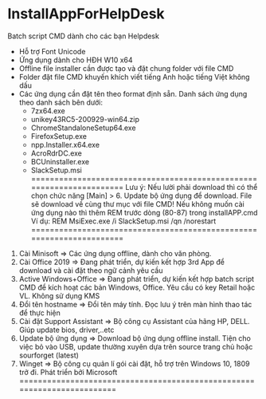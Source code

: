 # InstallAppForHelpDesk

Batch script CMD dành cho các bạn Helpdesk 
- Hỗ trợ Font Unicode
- Ứng dụng dành cho HĐH W10 x64
- Offline file installer cần được tạo và đặt chung folder với file CMD
- Folder đặt file CMD khuyến khích viết tiếng Anh hoặc tiếng Việt không dấu
- Các ứng dụng cần đặt tên theo format định sẵn. Danh sách ứng dụng theo danh sách bên dưới:
  + 7zx64.exe
  + unikey43RC5-200929-win64.zip
  + ChromeStandaloneSetup64.exe
  + FirefoxSetup.exe
  + npp.Installer.x64.exe
  + AcroRdrDC.exe
  + BCUninstaller.exe
  + SlackSetup.msi
=====================================================================
Lưu ý: Nếu lười phải download thì có thể chọn chức năng [Main] > 6. Update bộ ứng dụng để download. File sẽ download về cùng thư mục với file CMD!
Nếu không muốn cài ứng dụng nào thì thêm REM trước dòng (80-87) trong installAPP.cmd
Ví dụ: REM MsiExec.exe /i SlackSetup.msi /qn /norestart
=====================================================================
1. Cài Minisoft
=> Các ứng dụng offline, dành cho văn phòng. 
2. Cài Office 2019
=> Đang phát triển, dự kiến kết hợp 3rd App để download và cài đặt theo ngữ cảnh yêu cầu
3. Active Windows+Office
=> Đang phát triển, dự kiến kết hợp batch script CMD để kích hoạt các bản Windows, Office. Yêu cầu có key Retail hoặc VL. Không sử dụng KMS
4. Đổi tên hostname
=> Đổi tên máy tính. Đọc lưu ý trên màn hình thao tác để thực hiện
5. Cài đặt Support Assistant
=> Bộ công cụ Assistant của hãng HP, DELL. Giúp update bios, driver,..etc
6. Update bộ ứng dụng
=> Download bộ ứng dụng offline install. Tiện cho việc bỏ vào USB, update thường xuyên dựa trên source trang chủ hoặc sourforget (latest)
7. Winget
=> Bộ công cụ quản lí gói cài đặt, hỗ trợ trên Windows 10, 1809 trở đi. Phát triển bởi Microsoft
========================================================================
